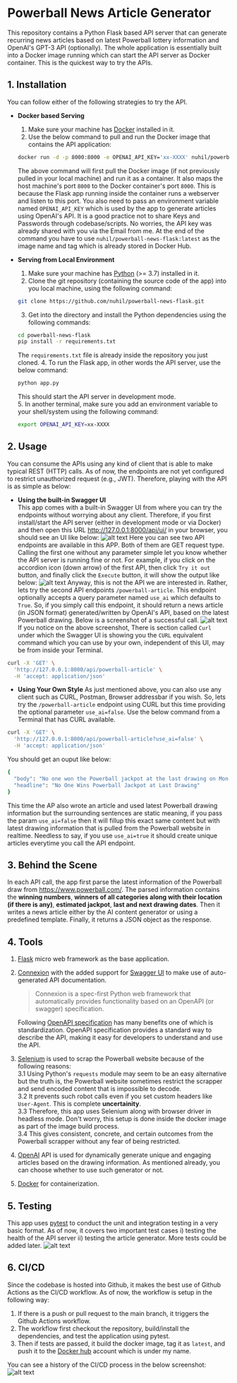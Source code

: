 # Powerball News Article Generator
This repository contains a Python Flask based API server that can generate recurring news articles based on latest Powerball lottery information and OpenAI's GPT-3 API (optionally). The whole application is essentially built into a Docker image running which can start the API server as Docker container. This is the quickest way to try the APIs.

## 1. Installation
You can follow either of the following strategies to try the API.
* **Docker based Serving**
    1. Make sure your machine has [Docker](https://www.docker.com/) installed in it.
    2. Use the below command to pull and run the Docker image that contains the API application:
    ```sh
    docker run -d -p 8000:8000 -e OPENAI_API_KEY='xx-XXXX' nuhil/powerball-news-flask:latest
    ```
    The above command will first pull the Docker image (if not previously pulled in your local machine) and run it as a container. It also maps the host machine's port `8000` to the Docker container's port `8000`. This is because the Flask app running inside the container runs a webserver and listen to this port. You also need to pass an environment variable named `OPENAI_API_KEY` which is used by the app to generate articles using OpenAI's API. It is a good practice not to share Keys and Passwords through codebase/scripts. No worries, the API key was already shared with you via the Email from me. At the end of the command you have to use `nuhil/powerball-news-flask:latest` as the image name and tag which is already stored in Docker Hub.  

* **Serving from Local Environment**
    1. Make sure your machine has [Python](https://www.python.org/) (>= 3.7) installed in it.
    2. Clone the git repository (containing the source code of the app) into you local machine, using the following command:
    ```sh
    git clone https://github.com/nuhil/powerball-news-flask.git
    ```
    3. Get into the directory and install the Python dependencies using the following commands:
    ```sh
    cd powerball-news-flask
    pip install -r requirements.txt
    ```
    The `requirements.txt` file is already inside the repository you just cloned.
    4. To run the Flask app, in other words the API server, use the below command:
    ```sh
    python app.py
    ```
    This should start the API server in development mode.  
    5. In another terminal, make sure you add an environment variable to your shell/system using the following command:
    ```sh
    export OPENAI_API_KEY=xx-XXXX
    ```

## 2. Usage
You can consume the APIs using any kind of client that is able to make typical REST (HTTP) calls. As of now, the endpoints are not yet configured to restrict unauthorized request (e.g., JWT). Therefore, playing with the API is as simple as below:

* **Using the built-in Swagger UI**  
This app comes with a built-in Swagger UI from where you can try the endpoints without worrying about any client. Therefore, if you first install/start the API server (either in development mode or via Docker) and then open this URL http://127.0.0.1:8000/api/ui/ in your browser, you should see an UI like below:
![alt text](./img/swagger.png "Swagger UI")
Here you can see two API endpoints are available in this APP. Both of them are GET request type. Calling the first one without any parameter simple let you know whether the API server is running fine or not. For example, if you click on the accordion icon (down arrow) of the first API, then click `Try it out` button, and finally click the `Execute` button, it will show the output like below:
![alt text](./img/swagger_health.png "Health Check")
Anyway, this is not the API we are interested in. Rather, lets try the second API endpoints `/powerball-article`. This endpoint optionally accepts a query parameter named `use_ai` which defaults to `True`. So, if you simply call this endpoint, it should return a news article (in JSON format) generated/written by OpenAI's API, based on the latest Powerball drawing. Below is a screenshot of a successful call.
![alt text](./img/swagger_use_ai.png "Use AI Writer")
If you notice on the above screenshot, There is section called `Curl` under which the Swagger UI is showing you the `CURL` equivalent command which you can use by your own, independent of this UI, may be from inside your Terminal.
```sh
curl -X 'GET' \
  'http://127.0.0.1:8000/api/powerball-article' \
  -H 'accept: application/json'
```
* **Using Your Own Style**
As just mentioned above, you can also use any client such as CURL, Postman, Browser addressbar if you wish. So, lets try the `/powerball-article` endpoint using CURL but this time providing the optional parameter `use_ai=false`. Use the below command from a Terminal that has CURL available.

```sh
curl -X 'GET' \
  'http://127.0.0.1:8000/api/powerball-article?use_ai=false' \
  -H 'accept: application/json'
```
You should get an ouput like below:
```sh
{
  "body": "No one won the Powerball jackpot at the last drawing on Mon, Mar 27, 2023.The winning numbers for the draw were 19 26 36 43 58 14, but no one was able to match them all correctly. \n\nThe next Powerball drawing will be on Wed, Mar 29, 2023, and the estimated jackpot is $132 Million.Players have a chance to win big if they can correctly match all five numbers plus the Powerball number.",
  "headline": "No One Wins Powerball Jackpot at Last Drawing"
}
```
This time the AP also wrote an article and used latest Powerball drawing information but the surrounding sentences are static meaning, if you pass the param `use_ai=false` then it will fillup this exact same content but with latest drawing information that is pulled from the Powerball website in realtime. Needless to say, if you use `use_ai=true` it should create unique articles everytime you call the API endpoint.

## 3. Behind the Scene
In each API call, the app first parse the latest information of the Powerball draw from https://www.powerball.com/. The parsed information contains the **winning numbers**, **winners of all categories along with their location (if there is any)**, **estimated jackpot**, **last and next drawing dates**. Then it writes a news article either by the AI content generator or using a predefined template. Finally, it returns a JSON object as the response.

## 4. Tools
1. [Flask](https://flask.palletsprojects.com/en/2.2.x/) micro web framework as the base application.
2. [Connexion](https://connexion.readthedocs.io/en/latest/index.html) with the added support for [Swagger UI](https://swagger.io/tools/swagger-ui/) to make use of auto-generated API documentation. 
    >Connexion is a spec-first Python web framework that automatically provides functionality based on an OpenAPI (or swagger) specification.
    
    Following [OpenAPI specification](https://www.openapis.org/) has many benefits one of which is standardization. OpenAPI specification provides a standard way to describe the API, making it easy for developers to understand and use the API.
3. [Selenium](https://selenium-python.readthedocs.io/) is used to scrap the Powerball website because of the following reasons:  
    3.1 Using Python's `requests` module may seem to be an easy alternative but the truth is, the Powerball website sometimes restrict the scrapper and send encoded content that is impossible to decode.  
    3.2 It prevents such robot calls even if you set custom headers like `User-Agent`. This is complete **uncertainity**.  
    3.3 Therefore, this app uses Selenium along with browser driver in headless mode. Don't worry, this setup is done inside the docker image as part of the image build process.  
    3.4 This gives consistent, concrete, and certain outcomes from the Powerball scrapper without any fear of being restricted.
4. [OpenAI](https://platform.openai.com/) API is used for dynamically generate unique and engaging articles based on the drawing information. As mentioned already, you can choose whether to use such generator or not.
5. [Docker](https://www.docker.com/) for containerization. 

## 5. Testing 
This app uses [pytest](https://docs.pytest.org/en/7.2.x/) to conduct the unit and integration testing in a very basic format. As of now, it covers two important test cases i) testing the health of the API server ii) testing the article generator. More tests could be added later. 
![alt text](./img/pytest.png "PyTest")

## 6. CI/CD
Since the codebase is hosted into Github, it makes the best use of Github Actions as the CI/CD workflow. As of now, the workflow is setup in the following way:  

1. If there is a push or pull request to the main branch, it triggers the Github Actions workflow.
2. The workflow first checkout the repository, build/install the dependencies, and test the application using pytest.
3. Then if tests are passed, it build the docker image, tag it as `latest`, and push it to the [Docker hub](https://hub.docker.com/repository/docker/nuhil/powerball-news-flask/general) account which is under my name.  

You can see a history of the CI/CD process in the below screenshot:
![alt text](./img/ci_cd.png "CI CD")